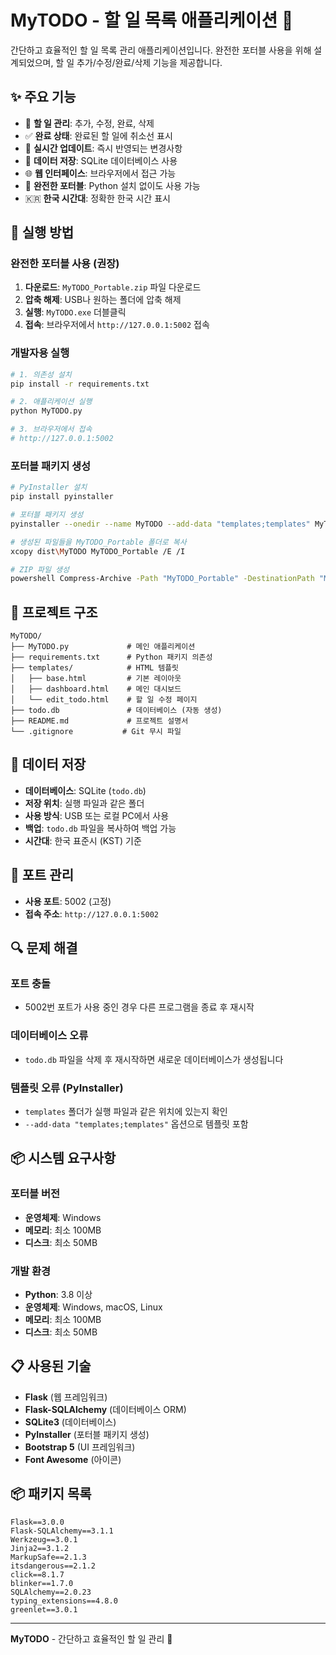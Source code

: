 # MyTODO - 할 일 목록 애플리케이션 📝

간단하고 효율적인 할 일 목록 관리 애플리케이션입니다. 완전한 포터블 사용을 위해 설계되었으며, 할 일 추가/수정/완료/삭제 기능을 제공합니다.

## ✨ 주요 기능

- 📝 **할 일 관리**: 추가, 수정, 완료, 삭제
- ✅ **완료 상태**: 완료된 할 일에 취소선 표시
- 🔄 **실시간 업데이트**: 즉시 반영되는 변경사항
- 💾 **데이터 저장**: SQLite 데이터베이스 사용
- 🌐 **웹 인터페이스**: 브라우저에서 접근 가능
- 🚀 **완전한 포터블**: Python 설치 없이도 사용 가능
- 🇰🇷 **한국 시간대**: 정확한 한국 시간 표시

## 🚀 실행 방법

### 완전한 포터블 사용 (권장)
1. **다운로드**: `MyTODO_Portable.zip` 파일 다운로드
2. **압축 해제**: USB나 원하는 폴더에 압축 해제
3. **실행**: `MyTODO.exe` 더블클릭
4. **접속**: 브라우저에서 `http://127.0.0.1:5002` 접속

### 개발자용 실행
```bash
# 1. 의존성 설치
pip install -r requirements.txt

# 2. 애플리케이션 실행
python MyTODO.py

# 3. 브라우저에서 접속
# http://127.0.0.1:5002
```

### 포터블 패키지 생성
```bash
# PyInstaller 설치
pip install pyinstaller

# 포터블 패키지 생성
pyinstaller --onedir --name MyTODO --add-data "templates;templates" MyTODO.py

# 생성된 파일들을 MyTODO_Portable 폴더로 복사
xcopy dist\MyTODO MyTODO_Portable /E /I

# ZIP 파일 생성
powershell Compress-Archive -Path "MyTODO_Portable" -DestinationPath "MyTODO_Portable.zip" -Force
```

## 📁 프로젝트 구조

```
MyTODO/
├── MyTODO.py             # 메인 애플리케이션
├── requirements.txt      # Python 패키지 의존성
├── templates/            # HTML 템플릿
│   ├── base.html         # 기본 레이아웃
│   ├── dashboard.html    # 메인 대시보드
│   └── edit_todo.html    # 할 일 수정 페이지
├── todo.db               # 데이터베이스 (자동 생성)
├── README.md             # 프로젝트 설명서
└── .gitignore           # Git 무시 파일
```

## 💾 데이터 저장

- **데이터베이스**: SQLite (`todo.db`)
- **저장 위치**: 실행 파일과 같은 폴더
- **사용 방식**: USB 또는 로컬 PC에서 사용
- **백업**: `todo.db` 파일을 복사하여 백업 가능
- **시간대**: 한국 표준시 (KST) 기준

## 🔧 포트 관리

- **사용 포트**: 5002 (고정)
- **접속 주소**: `http://127.0.0.1:5002`

## 🔍 문제 해결

### 포트 충돌
- 5002번 포트가 사용 중인 경우 다른 프로그램을 종료 후 재시작

### 데이터베이스 오류
- `todo.db` 파일을 삭제 후 재시작하면 새로운 데이터베이스가 생성됩니다

### 템플릿 오류 (PyInstaller)
- `templates` 폴더가 실행 파일과 같은 위치에 있는지 확인
- `--add-data "templates;templates"` 옵션으로 템플릿 포함

## 📦 시스템 요구사항

### 포터블 버전
- **운영체제**: Windows
- **메모리**: 최소 100MB
- **디스크**: 최소 50MB

### 개발 환경
- **Python**: 3.8 이상
- **운영체제**: Windows, macOS, Linux
- **메모리**: 최소 100MB
- **디스크**: 최소 50MB

## 📋 사용된 기술

- **Flask** (웹 프레임워크)
- **Flask-SQLAlchemy** (데이터베이스 ORM)
- **SQLite3** (데이터베이스)
- **PyInstaller** (포터블 패키지 생성)
- **Bootstrap 5** (UI 프레임워크)
- **Font Awesome** (아이콘)

## 📦 패키지 목록

```
Flask==3.0.0
Flask-SQLAlchemy==3.1.1
Werkzeug==3.0.1
Jinja2==3.1.2
MarkupSafe==2.1.3
itsdangerous==2.1.2
click==8.1.7
blinker==1.7.0
SQLAlchemy==2.0.23
typing_extensions==4.8.0
greenlet==3.0.1
```

---

**MyTODO** - 간단하고 효율적인 할 일 관리 🎯 